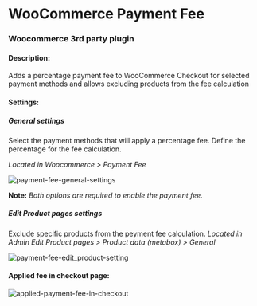 # WooCommerce Payment Fee
### Woocommerce 3rd party plugin
#### Description:
Adds a percentage payment fee to WooCommerce Checkout for selected payment methods and allows excluding products from the fee calculation

#### Settings:
##### General settings

Select the payment methods that will apply a percentage fee.
Define the percentage for the fee calculation.

*Located in Woocommerce > Payment Fee*

![payment-fee-general-settings](https://github.com/lomars/woocommerce_payment_fee/assets/6169873/90734a50-d6bc-491e-a198-0f2e06e08175)

**Note:** *Both options are required to enable the payment fee.*

##### Edit Product pages settings

Exclude specific products from the peyment fee calculation.
*Located in Admin Edit Product pages > Product data (metabox) > General*

![payment-fee-edit_product-setting](https://github.com/lomars/woocommerce_payment_fee/assets/6169873/493a8f45-c3f3-4694-837d-feeb8ced306a)

#### Applied fee in checkout page:

![applied-payment-fee-in-checkout](https://github.com/lomars/woocommerce_payment_fee/assets/6169873/daee89b4-d57b-4fe1-82a9-be88fa77af46)
